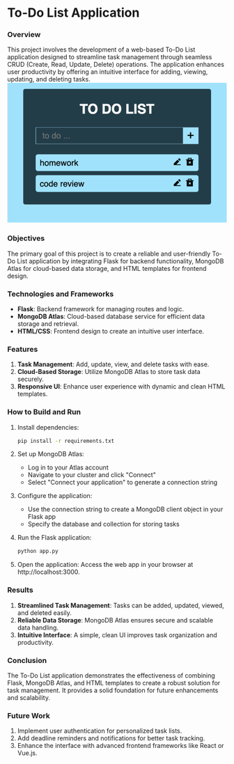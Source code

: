 # To-Do List Application
### Overview
This project involves the development of a web-based To-Do List application designed to streamline task management through seamless CRUD (Create, Read, Update, Delete) operations. The application enhances user productivity by offering an intuitive interface for adding, viewing, updating, and deleting tasks.
![Image](pictures/screenshot.png)

### Objectives
The primary goal of this project is to create a reliable and user-friendly To-Do List application by integrating Flask for backend functionality, MongoDB Atlas for cloud-based data storage, and HTML templates for frontend design.

### Technologies and Frameworks 
- **Flask**: Backend framework for managing routes and logic.  
- **MongoDB Atlas**: Cloud-based database service for efficient data storage and retrieval.  
- **HTML/CSS**: Frontend design to create an intuitive user interface.

### Features
1. **Task Management**: Add, update, view, and delete tasks with ease.
2. **Cloud-Based Storage**: Utilize MongoDB Atlas to store task data securely.
3. **Responsive UI**: Enhance user experience with dynamic and clean HTML templates.

### How to Build and Run 
1. Install dependencies:
    ```bash
    pip install -r requirements.txt
    ```
2. Set up MongoDB Atlas:
    * Log in to your Atlas account
    * Navigate to your cluster and click "Connect"
    * Select "Connect your application" to generate a connection string

3. Configure the application:
    * Use the connection string to create a MongoDB client object in your Flask app
    * Specify the database and collection for storing tasks

4. Run the Flask application:
    ```bash
    python app.py
    ```
5. Open the application:
    Access the web app in your browser at http://localhost:3000.

### Results
1. **Streamlined Task Management**: Tasks can be added, updated, viewed, and deleted easily.
2. **Reliable Data Storage**: MongoDB Atlas ensures secure and scalable data handling.
3. **Intuitive Interface**: A simple, clean UI improves task organization and productivity.

### Conclusion
The To-Do List application demonstrates the effectiveness of combining Flask, MongoDB Atlas, and HTML templates to create a robust solution for task management. It provides a solid foundation for future enhancements and scalability.

### Future Work
1. Implement user authentication for personalized task lists.
2. Add deadline reminders and notifications for better task tracking.
3. Enhance the interface with advanced frontend frameworks like React or Vue.js.
